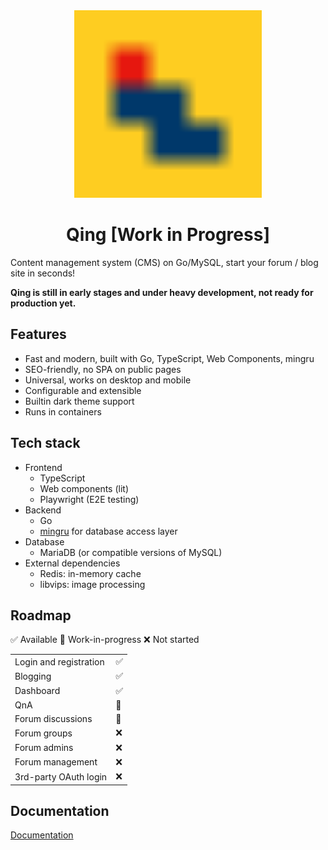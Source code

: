 <div align="center">
	<img src="./userland/static/img/main/qing.svg" width="300" height="300" alt="The Qing Project">
	<br>
	<h1>Qing [Work in Progress]</h1>
</div>

Content management system (CMS) on Go/MySQL, start your forum / blog site in seconds!

**Qing is still in early stages and under heavy development, not ready for production yet.**

## Features

- Fast and modern, built with Go, TypeScript, Web Components, mingru
- SEO-friendly, no SPA on public pages
- Universal, works on desktop and mobile
- Configurable and extensible
- Builtin dark theme support
- Runs in containers

## Tech stack

- Frontend
  - TypeScript
  - Web components (lit)
  - Playwright (E2E testing)
- Backend
  - Go
  - [mingru](https://github.com/mgenware/mingru) for database access layer
- Database
  - MariaDB (or compatible versions of MySQL)
- External dependencies
  - Redis: in-memory cache
  - libvips: image processing

## Roadmap

✅ Available 🚧 Work-in-progress ❌ Not started

|                        |     |
| ---------------------- | --- |
| Login and registration | ✅  |
| Blogging               | ✅  |
| Dashboard              | ✅  |
| QnA                    | 🚧  |
| Forum discussions      | 🚧  |
| Forum groups           | ❌  |
| Forum admins           | ❌  |
| Forum management       | ❌  |
| 3rd-party OAuth login  | ❌  |

## Documentation

[Documentation](https://github.com/mgenware/qing/tree/main/docs)
